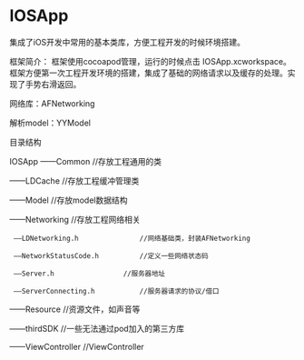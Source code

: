 # IOSApp
集成了iOS开发中常用的基本类库，方便工程开发的时候环境搭建。
 
框架简介：
框架使用cocoapod管理，运行的时候点击 IOSApp.xcworkspace。
框架方便第一次工程开发环境的搭建，集成了基础的网络请求以及缓存的处理。实现了手势右滑返回。

网络库：AFNetworking

解析model：YYModel

目录结构

IOSApp
  ——Common				//存放工程通用的类

  ——LDCache				//存放工程缓冲管理类
	
  ——Model				//存放model数据结构	
	
  ——Networking				//存放工程网络相关
	
     ——LDNetworking.h				//网络基础类，封装AFNetworking
		 
     ——NetworkStatusCode.h			//定义一些网络状态码
		 
     ——Server.h					//服务器地址
		 
     ——ServerConnecting.h			//服务器请求的协议/借口	
		 
  ——Resource				//资源文件，如声音等
		
  ——thirdSDK				//一些无法通过pod加入的第三方库
	
  ——ViewController			//ViewController
	


